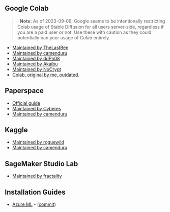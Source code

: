 ## Google Colab

> ℹ️ **Note:**
> As of 2023-09-09, Google seems to be intentionally restricting Colab usage of Stable Diffusion for all users server-side, regardless if you are a paid user or not. Use these with caution as they could potentially ban your usage of Colab entirely.

   - [Maintained by TheLastBen](https://colab.research.google.com/github/TheLastBen/fast-stable-diffusion/blob/main/fast_stable_diffusion_AUTOMATIC1111.ipynb)
   - [Maintained by camenduru](https://github.com/camenduru/stable-diffusion-webui-colab)
   - [Maintained by ddPn08](https://github.com/ddPn08/automatic1111-colab)
   - [Maintained by Akaibu](https://colab.research.google.com/drive/1kw3egmSn-KgWsikYvOMjJkVDsPLjEMzl)
   - [Maintained by NoCrypt](https://colab.research.google.com/drive/1wEa-tS10h4LlDykd87TF5zzpXIIQoCmq)
   - [Colab, original by me, outdated](https://colab.research.google.com/drive/1Iy-xW9t1-OQWhb0hNxueGij8phCyluOh).


## Paperspace
   - [Official guide](https://blog.paperspace.com/stable-diffusion-webui-deployment/)
   - [Maintained by Cyberes](https://github.com/Engineer-of-Stuff/stable-diffusion-paperspace)
   - [Maintained by camenduru](https://github.com/camenduru/stable-diffusion-webui-paperspace)

## Kaggle
   - [Maintained by roguewild](https://www.kaggle.com/code/roguewild/automatic1111-s-stable-diffusion-webui)
   - [Maintained by camenduru](https://www.kaggle.com/code/camenduru/stable-diffusion-webui-kaggle)

## SageMaker Studio Lab
   - [Maintained by fractality](https://github.com/Miraculix200/StableDiffusionUI_SageMakerSL/blob/main/StableDiffusionUI_SageMakerSL.ipynb)

## Installation Guides
   - [Azure ML](https://vladiliescu.net/stable-diffusion-web-ui-on-azure-ml/) - ([commit](https://github.com/AUTOMATIC1111/stable-diffusion-webui/commit/44c46f0ed395967cd3830dd481a2db759fda5b3b))
